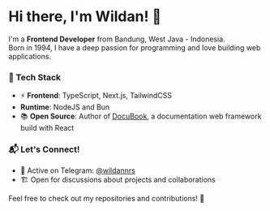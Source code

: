 # Hi there, I'm Wildan! 👋

I'm a **Frontend Developer** from Bandung, West Java - Indonesia.  
Born in 1994, I have a deep passion for programming and love building web applications.

### 🔧 Tech Stack
- ⚡ **Frontend**: TypeScript, Next.js, TailwindCSS
- **Runtime**: NodeJS and Bun   
- 📚 **Open Source**: Author of [DocuBook](https://gitlab.com/mywildancloud/docubook), a documentation web framework build with React

### 📬 Let's Connect!
- 💬 Active on Telegram: [@wildannrs](https://t.me/wildannrs)  
- 🏗️ Open for discussions about projects and collaborations  

Feel free to check out my repositories and contributions! 🚀
